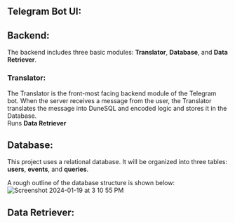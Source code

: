 ## Telegram Bot UI:

## Backend:
The backend includes three basic modules: **Translator**, **Database**, and **Data Retriever**.
<br />
### Translator:
The Translator is the front-most facing backend module of the Telegram bot. When the server receives a message from the user, the Translator translates the message into DuneSQL and encoded logic and stores it in the Database.
<br />
Runs **Data Retriever**
## Database:
This project uses a relational database. It will be organized into three tables: **users**, **events**, and **queries**.

A rough outline of the database structure is shown below:
![Screenshot 2024-01-19 at 3 10 55 PM](https://github.com/adam-gill/tg_trading_bot/assets/81604772/1e94b320-315a-4233-bd5f-c2363181a87e)



## Data Retriever:
